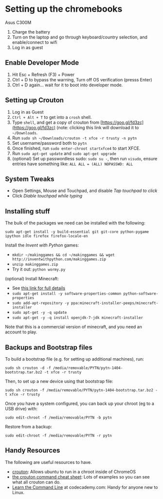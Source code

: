 # Setting up the chromebooks

Asus C300M

1. Charge the battery
2. Turn on the laptop and go through keyboard/country selection, and enable/connect to wifi
3. Log in as guest


## Enable Developer Mode

1. Hit Esc + Refresh (F3) + Power
2. Ctrl + D to bypass the warning, Turn off OS verification (presss Enter)
3. Ctrl + D again... wait for it to boot into developer mode.

## Setting up Crouton

1. Log in as Guest
2. `Ctrl + Alt + T` to get into a `crosh` shell.
3. Type `shell`, and get a copy of crouton from [https://goo.gl/fd3zc](https://goo.gl/fd3zc) (note: clicking this link will download it to `~/Downloads`.
4. Run `sudo sh ~/Downloads/crouton -t xfce -r trusty -n pytn`
5. Set username/password both to `pytn`
6. Once finished, run `sudo enter-chroot startxfce4` to start XFCE.
7. Run `sudo apt-get update` and `sudo apt-get upgrade`
8. (optional) Set up passwordless sudo: `sudo su -`, then run `visudo`, ensure
   entries have something like:  `ALL ALL = (ALL) NOPASSWD: ALL`

## System Tweaks

- Open Settings, Mouse and Touchpad, and disable _Tap touchpad to click_
- Click _Diable touchpad while typing_


## Installing stuff

The bulk of the packages we need can be installed with the following:

    sudo apt-get install -y build-essential git git-core python-pygame ipython idle firefox firefox-locale-en

Install the _Invent with Python_ games:

- `mkdir ~/makinggames && cd ~/makinggames && wget http://inventwithpython.com/makinggames.zip`
- `unzip makinggames.zip`
- Try it out: `python wormy.py`

(optional) Install Minecraft:

- See [this link for full details](https://goo.gl/r4ltBG)
- `sudo apt-get install -y software-properties-common python-software-properties`
- `sudo add-apt-repository -y ppa:minecraft-installer-peeps/minecraft-installer`
- `sudo apt-get -y -q update`
- `sudo apt-get -y -q install openjdk-7-jdk minecraft-installer`

Note that this is a commercial version of minecraft, and you need an account to play.

## Backups and Bootstrap files

To build a bootstrap file (e.g. for setting up additional machines), run:

    sudo sh crouton -d -f /media/removable/PYTN/pytn-1404-bootstrap.tar.bz2 -t xfce -r trusty

Then, to set up a new device using that bootstrap file:

    sudo sh crouton -f /media/removable/PYTN/pytn-1404-bootstrap.tar.bz2 -t xfce -r trusty

Once you have a system configured, you can back up your chroot (eg to a USB drive) with:

    sudo edit-chroot -f /media/removable/PYTN -b pytn

Restore from a backup:

    sudo edit-chroot -f /media/removable/PYTN -r pytn


## Handy Resources

The following are useful resources to have.

- [crouton](https://github.com/dnschneid/crouton): Allows ubuntu to run in a chroot inside of ChromeOS
- [the crouton command cheat sheet](https://github.com/dnschneid/crouton/wiki/Crouton-Command-Cheat-Sheet): Lots of examples so you can see what all crouton can do.
- [Learn the Command Line](https://www.codecademy.com/learn/learn-the-command-line) at codecademy.com: Handy for anyone new to Linux.



